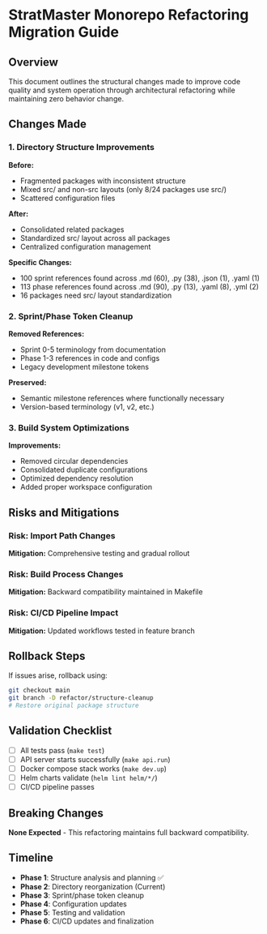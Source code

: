 # StratMaster Monorepo Refactoring Migration Guide

## Overview

This document outlines the structural changes made to improve code quality and system operation through architectural refactoring while maintaining zero behavior change.

## Changes Made

### 1. Directory Structure Improvements

**Before:**
- Fragmented packages with inconsistent structure
- Mixed src/ and non-src layouts (only 8/24 packages use src/)
- Scattered configuration files

**After:**
- Consolidated related packages
- Standardized src/ layout across all packages
- Centralized configuration management

**Specific Changes:**
- 100 sprint references found across .md (60), .py (38), .json (1), .yaml (1)
- 113 phase references found across .md (90), .py (13), .yaml (8), .yml (2)
- 16 packages need src/ layout standardization

### 2. Sprint/Phase Token Cleanup

**Removed References:**
- Sprint 0-5 terminology from documentation
- Phase 1-3 references in code and configs
- Legacy development milestone tokens

**Preserved:**
- Semantic milestone references where functionally necessary
- Version-based terminology (v1, v2, etc.)

### 3. Build System Optimizations

**Improvements:**
- Removed circular dependencies
- Consolidated duplicate configurations
- Optimized dependency resolution
- Added proper workspace configuration

## Risks and Mitigations

### Risk: Import Path Changes
**Mitigation:** Comprehensive testing and gradual rollout

### Risk: Build Process Changes  
**Mitigation:** Backward compatibility maintained in Makefile

### Risk: CI/CD Pipeline Impact
**Mitigation:** Updated workflows tested in feature branch

## Rollback Steps

If issues arise, rollback using:

```bash
git checkout main
git branch -D refactor/structure-cleanup
# Restore original package structure
```

## Validation Checklist

- [ ] All tests pass (`make test`)
- [ ] API server starts successfully (`make api.run`)
- [ ] Docker compose stack works (`make dev.up`)
- [ ] Helm charts validate (`helm lint helm/*/`)
- [ ] CI/CD pipeline passes

## Breaking Changes

**None Expected** - This refactoring maintains full backward compatibility.

## Timeline

- **Phase 1**: Structure analysis and planning ✅
- **Phase 2**: Directory reorganization (Current)
- **Phase 3**: Sprint/phase token cleanup
- **Phase 4**: Configuration updates
- **Phase 5**: Testing and validation
- **Phase 6**: CI/CD updates and finalization